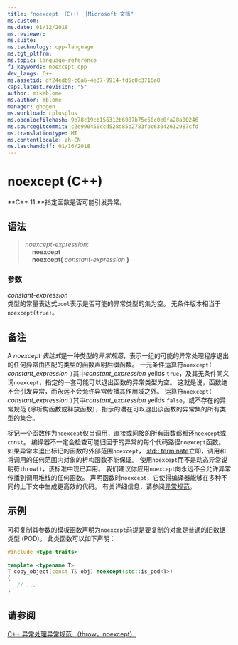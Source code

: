 ```yaml
---
title: "noexcept （C++） |Microsoft 文档"
ms.custom: 
ms.date: 01/12/2018
ms.reviewer: 
ms.suite: 
ms.technology: cpp-language
ms.tgt_pltfrm: 
ms.topic: language-reference
f1_keywords: noexcept_cpp
dev_langs: C++
ms.assetid: df24edb9-c6a6-4e37-9914-fd5c0c3716a8
caps.latest.revision: "5"
author: mikeblome
ms.author: mblome
manager: ghogen
ms.workload: cplusplus
ms.openlocfilehash: 9b78c19cb156312b6087b75e50c0e0fa28a00246
ms.sourcegitcommit: c2e990450ccd528d85b2783fbc63042612987cfd
ms.translationtype: MT
ms.contentlocale: zh-CN
ms.lasthandoff: 01/16/2018
---
```

# <a name="noexcept-c"></a>noexcept (C++)
**C++ 11:**指定函数是否可能引发异常。  
  
## <a name="syntax"></a>语法  
  
> *noexcept-expression*:  
> &nbsp;&nbsp;&nbsp;&nbsp;**noexcept**  
> &nbsp;&nbsp;&nbsp;&nbsp;**noexcept(** *constant-expression* **)**  
  
### <a name="parameters"></a>参数  
 *constant-expression*  
 类型的常量表达式`bool`表示是否可能的异常类型的集为空。 无条件版本相当于`noexcept(true)`。  
  
## <a name="remarks"></a>备注  
 A *noexcept 表达式*是一种类型的*异常规范*，表示一组的可能的异常处理程序退出的任何异常由匹配的类型的函数声明后缀函数。 一元条件运算符`noexcept(` *constant_expression* `)`其中*constant_expression* yeilds `true`，及其无条件同义词`noexcept`，指定的一套可能可以退出函数的异常类型为空。 这就是说，函数绝不会引发异常，而永远不会允许异常传播其作用域之外。 运算符`noexcept(` *constant_expression* `)`其中*constant_expression* yeilds `false`，或不存在的异常规范 (除析构函数或释放函数），指示的潜在可以退出该函数的异常集的所有类型的集合。  
 
 标记一个函数作为`noexcept`仅当调用，直接或间接的所有函数都都还`noexcept`或`const`。 编译器不一定会检查可能归因于的异常的每个代码路径`noexcept`函数。 如果异常未退出标记的函数的外部范围`noexcept`， [std:: terminate](../standard-library/exception-functions.md#terminate)立即，调用和将调用的任何范围内对象的析构函数不能保证。 使用`noexcept`而不是动态异常说明符`throw()`，该标准中现已弃用。 我们建议你应用`noexcept`向永远不会允许异常传播到调用堆栈的任何函数。 声明函数时`noexcept`，它使得编译器能够在多种不同的上下文中生成更高效的代码。 有关详细信息，请参阅[异常规范](exception-specifications-throw-cpp.md)。   
  
## <a name="example"></a>示例  
可将复制其参数的模板函数声明为`noexcept`前提是要复制的对象是普通的旧数据类型 (POD)。 此类函数可以如下声明：  
  
```cpp  
#include <type_traits>  
  
template <typename T>  
T copy_object(const T& obj) noexcept(std::is_pod<T>)  
{  
   // ...   
}  
```  
  
## <a name="see-also"></a>请参阅  
 [C++ 异常处理](cpp-exception-handling.md)[异常规范 （throw，noexcept）](exception-specifications-throw-cpp.md)